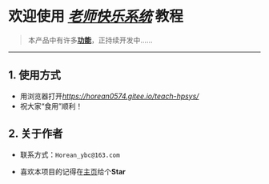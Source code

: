 # 欢迎使用 [***老师快乐系统***][1] 教程

> 本产品中有许多[**功能**][2]，正持续开发中……

---

## **1. 使用方式**
- 用浏览器打开*https://horean0574.gitee.io/teach-hpsys/*
- 祝大家“食用”顺利！

## **2. 关于作者**
- 联系方式：`Horean_ybc@163.com`
- 喜欢本项目的记得在[主页][3]给个**Star**

  [1]: https://horean0574.gitee.io/teach-hpsys/
  [2]: https://horean0574.gitee.io/teach-hpsys/#usage-area
  [3]: https://gitee.com/Horean0574/teach-hpsys/